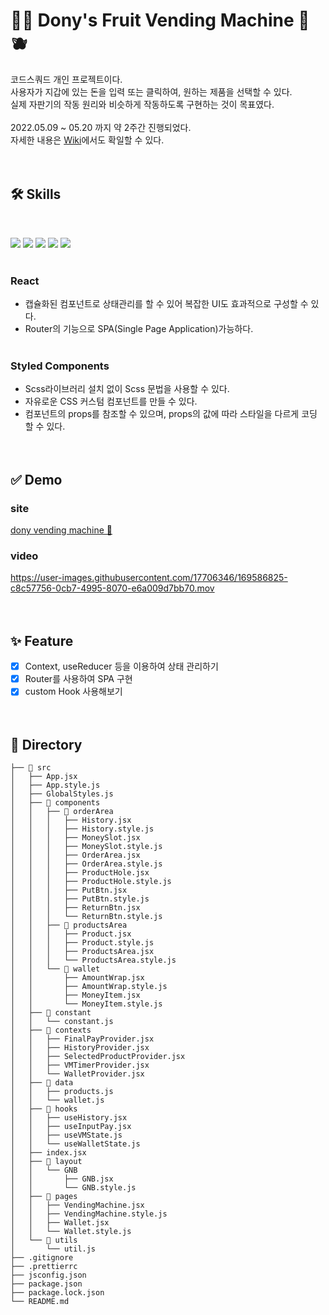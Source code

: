 # 🍒🍋 Dony's Fruit Vending Machine 🥝🫐

코드스쿼드 개인 프로젝트이다.  
사용자가 지갑에 있는 돈을 입력 또는 클릭하여, 원하는 제품을 선택할 수 있다.  
실제 자판기의 작동 원리와 비슷하게 작동하도록 구현하는 것이 목표였다.  
<br>
2022.05.09 ~ 05.20 까지 약 2주간 진행되었다.  
자세한 내용은 [Wiki](https://github.com/jindonyy/fe-vm/wiki)에서도 확일할 수 있다.  
<br>
<br>

## 🛠 Skills

<br>

<img src="https://img.shields.io/badge/HTML5-E34F26?style=flat-square&logo=HTML5&logoColor=white"/> <img src="https://img.shields.io/badge/CSS3-1572B6?style=flat-square&logo=CSS3&logoColor=white"/> <img src="https://img.shields.io/badge/JavaScript-F7DF1E?style=flat-square&logo=JavaScript&logoColor=white"/> <img src="https://img.shields.io/badge/React-61DAFB?style=flat-square&logo=React&logoColor=black"/> <img src="https://img.shields.io/badge/Styled components-DB7093?style=flat-square&logo=styled-components&logoColor=white"/>  
<br>

### React

- 캡슐화된 컴포넌트로 상태관리를 할 수 있어 복잡한 UI도 효과적으로 구성할 수 있다.
- Router의 기능으로 SPA(Single Page Application)가능하다.  
  <br>

### Styled Components

- Scss라이브러리 설치 없이 Scss 문법을 사용할 수 있다.
- 자유로운 CSS 커스텀 컴포넌트를 만들 수 있다.
- 컴포넌트의 props를 참조할 수 있으며, props의 값에 따라 스타일을 다르게 코딩 할 수 있다.  
  <br>
  <br>

## ✅ Demo

### site

[dony vending machine 🍒](https://jindonyy.github.io/fe-vm/)

### video

https://user-images.githubusercontent.com/17706346/169586825-c8c57756-0cb7-4995-8070-e6a009d7bb70.mov  
<br>
<br>

## ✨ Feature

- [x] Context, useReducer 등을 이용하여 상태 관리하기
- [x] Router를 사용하여 SPA 구현
- [x] custom Hook 사용해보기  
       <br>
      <br>

## 📂 Directory

```
├── 📂 src
│   ├── App.jsx
│   ├── App.style.js
│   ├── GlobalStyles.js
│   ├── 📂 components
│   │   ├── 📂 orderArea
│   │   │   ├── History.jsx
│   │   │   ├── History.style.js
│   │   │   ├── MoneySlot.jsx
│   │   │   ├── MoneySlot.style.js
│   │   │   ├── OrderArea.jsx
│   │   │   ├── OrderArea.style.js
│   │   │   ├── ProductHole.jsx
│   │   │   ├── ProductHole.style.js
│   │   │   ├── PutBtn.jsx
│   │   │   ├── PutBtn.style.js
│   │   │   ├── ReturnBtn.jsx
│   │   │   └── ReturnBtn.style.js
│   │   ├── 📂 productsArea
│   │   │   ├── Product.jsx
│   │   │   ├── Product.style.js
│   │   │   ├── ProductsArea.jsx
│   │   │   └── ProductsArea.style.js
│   │   └── 📂 wallet
│   │       ├── AmountWrap.jsx
│   │       ├── AmountWrap.style.js
│   │       ├── MoneyItem.jsx
│   │       └── MoneyItem.style.js
│   ├── 📂 constant
│   │   └── constant.js
│   ├── 📂 contexts
│   │   ├── FinalPayProvider.jsx
│   │   ├── HistoryProvider.jsx
│   │   ├── SelectedProductProvider.jsx
│   │   ├── VMTimerProvider.jsx
│   │   └── WalletProvider.jsx
│   ├── 📂 data
│   │   ├── products.js
│   │   └── wallet.js
│   ├── 📂 hooks
│   │   ├── useHistory.jsx
│   │   ├── useInputPay.jsx
│   │   ├── useVMState.js
│   │   └── useWalletState.js
│   ├── index.jsx
│   ├── 📂 layout
│   │   └── GNB
│   │       ├── GNB.jsx
│   │       └── GNB.style.js
│   ├── 📂 pages
│   │   ├── VendingMachine.jsx
│   │   ├── VendingMachine.style.js
│   │   ├── Wallet.jsx
│   │   └── Wallet.style.js
│   └── 📂 utils
│       └── util.js
├── .gitignore
├── .prettierrc
├── jsconfig.json
├── package.json
├── package.lock.json
└── README.md
```
